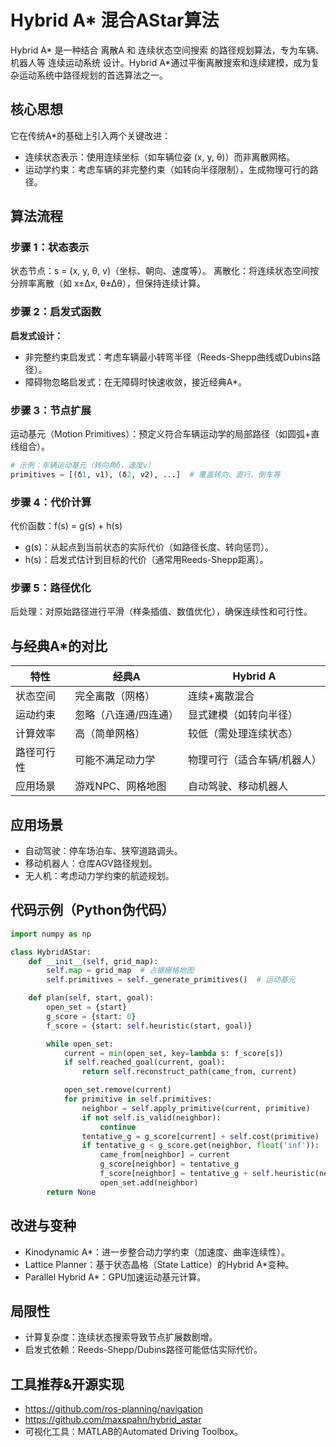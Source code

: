 # Hybrid A* 混合AStar算法

Hybrid A* 是一种结合 离散A 和 连续状态空间搜索 的路径规划算法，专为车辆、机器人等 连续运动系统 设计。Hybrid A*通过平衡离散搜索和连续建模，成为复杂运动系统中路径规划的首选算法之一。

## 核心思想

它在传统A*的基础上引入两个关键改进：

+ 连续状态表示：使用连续坐标（如车辆位姿 (x, y, θ)）而非离散网格。
+ 运动学约束：考虑车辆的非完整约束（如转向半径限制），生成物理可行的路径。

## 算法流程

### 步骤 1：状态表示

状态节点：s = (x, y, θ, v)（坐标、朝向、速度等）。
离散化：将连续状态空间按分辨率离散（如 x±Δx, θ±Δθ），但保持连续计算。

### 步骤 2：启发式函数

**启发式设计：**

+ 非完整约束启发式：考虑车辆最小转弯半径（Reeds-Shepp曲线或Dubins路径）。
+ 障碍物忽略启发式：在无障碍时快速收敛，接近经典A*。

### 步骤 3：节点扩展

运动基元（Motion Primitives）：预定义符合车辆运动学的局部路径（如圆弧+直线组合）。

```python
# 示例：车辆运动基元（转向角δ，速度v）
primitives = [(δ1, v1), (δ2, v2), ...]  # 覆盖转向、直行、倒车等
```

### 步骤 4：代价计算

代价函数：f(s) = g(s) + h(s)

+ g(s)：从起点到当前状态的实际代价（如路径长度、转向惩罚）。
+ h(s)：启发式估计到目标的代价（通常用Reeds-Shepp距离）。

### 步骤 5：路径优化

后处理：对原始路径进行平滑（样条插值、数值优化），确保连续性和可行性。

## 与经典A*的对比

| 特性 | 经典A | Hybrid A |
| ---- | ---- | ---- |
| 状态空间 | 完全离散（网格）| 连续+离散混合 |
| 运动约束 | 忽略（八连通/四连通）| 显式建模（如转向半径）|
| 计算效率 | 高（简单网格）| 较低（需处理连续状态）|
| 路径可行性 | 可能不满足动力学 | 物理可行（适合车辆/机器人）|
| 应用场景 | 游戏NPC、网格地图 | 自动驾驶、移动机器人 |

## 应用场景

+ 自动驾驶：停车场泊车、狭窄道路调头。
+ 移动机器人：仓库AGV路径规划。
+ 无人机：考虑动力学约束的航迹规划。

## 代码示例（Python伪代码）

```python
import numpy as np

class HybridAStar:
    def __init__(self, grid_map):
        self.map = grid_map  # 占据栅格地图
        self.primitives = self._generate_primitives()  # 运动基元

    def plan(self, start, goal):
        open_set = {start}
        g_score = {start: 0}
        f_score = {start: self.heuristic(start, goal)}

        while open_set:
            current = min(open_set, key=lambda s: f_score[s])
            if self.reached_goal(current, goal):
                return self.reconstruct_path(came_from, current)

            open_set.remove(current)
            for primitive in self.primitives:
                neighbor = self.apply_primitive(current, primitive)
                if not self.is_valid(neighbor):
                    continue
                tentative_g = g_score[current] + self.cost(primitive)
                if tentative_g < g_score.get(neighbor, float('inf')):
                    came_from[neighbor] = current
                    g_score[neighbor] = tentative_g
                    f_score[neighbor] = tentative_g + self.heuristic(neighbor, goal)
                    open_set.add(neighbor)
        return None
```

## 改进与变种

+ Kinodynamic A*：进一步整合动力学约束（加速度、曲率连续性）。
+ Lattice Planner：基于状态晶格（State Lattice）的Hybrid A*变种。
+ Parallel Hybrid A*：GPU加速运动基元计算。

## 局限性

+ 计算复杂度：连续状态搜索导致节点扩展数剧增。
+ 启发式依赖：Reeds-Shepp/Dubins路径可能低估实际代价。

## 工具推荐&开源实现

+ https://github.com/ros-planning/navigation
+ https://github.com/maxspahn/hybrid_astar
+ 可视化工具：MATLAB的Automated Driving Toolbox。
